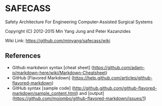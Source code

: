 SAFECASS
========

Safety Architecture For Engineering Computer-Assisted Surgical Systems

Copyright (C) 2012-2015 Min Yang Jung and Peter Kazanzides

Wiki Link: https://github.com/minyang/safecass/wiki

References
----------

  * Github markdwon syntax [cheat sheet] (https://github.com/adam-p/markdown-here/wiki/Markdown-Cheatsheet)
  * GitHub [Flavored Markdown] (https://help.github.com/articles/github-flavored-markdown)
  * GitHub syntax [sample code] (http://github.github.com/github-flavored-markdown/sample_content.html) and [output] (https://github.com/mojombo/github-flavored-markdown/issues/1)
